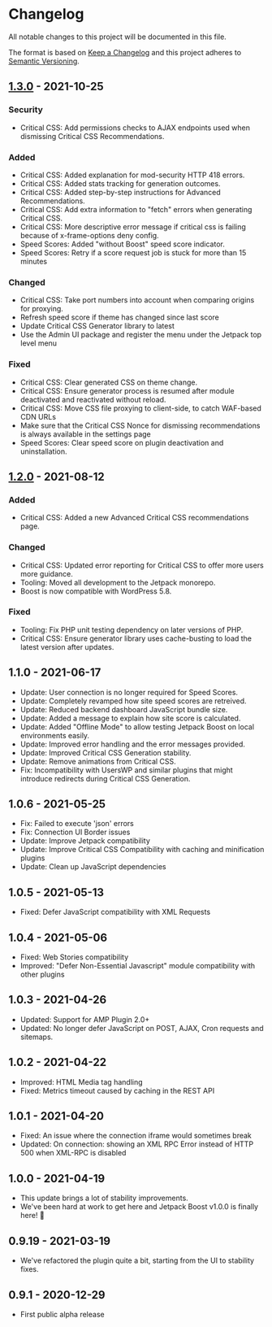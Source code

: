 # Changelog

All notable changes to this project will be documented in this file.

The format is based on [Keep a Changelog](https://keepachangelog.com/en/1.0.0/)
and this project adheres to [Semantic Versioning](https://semver.org/spec/v2.0.0.html).

## [1.3.0] - 2021-10-25
### Security
- Critical CSS: Add permissions checks to AJAX endpoints used when dismissing Critical CSS Recommendations.

### Added
- Critical CSS: Added explanation for mod-security HTTP 418 errors.
- Critical CSS: Added stats tracking for generation outcomes.
- Critical CSS: Added step-by-step instructions for Advanced Recommendations.
- Critical CSS: Add extra information to "fetch" errors when generating Critical CSS.
- Critical CSS: More descriptive error message if critical css is failing because of x-frame-options deny config.
- Speed Scores: Added "without Boost" speed score indicator.
- Speed Scores: Retry if a score request job is stuck for more than 15 minutes

### Changed
- Critical CSS: Take port numbers into account when comparing origins for proxying.
- Refresh speed score if theme has changed since last score
- Update Critical CSS Generator library to latest
- Use the Admin UI package and register the menu under the Jetpack top level menu

### Fixed
- Critical CSS: Clear generated CSS on theme change.
- Critical CSS: Ensure generator process is resumed after module deactivated and reactivated without reload.
- Critical CSS: Move CSS file proxying to client-side, to catch WAF-based CDN URLs
- Make sure that the Critical CSS Nonce for dismissing recommendations is always available in the settings page
- Speed Scores: Clear speed score on plugin deactivation and uninstallation.

## [1.2.0] - 2021-08-12
### Added
- Critical CSS: Added a new Advanced Critical CSS recommendations page.

### Changed
- Critical CSS: Updated error reporting for Critical CSS to offer more users more guidance.
- Tooling: Moved all development to the Jetpack monorepo.
- Boost is now compatible with WordPress 5.8.

### Fixed
- Tooling: Fix PHP unit testing dependency on later versions of PHP.
- Critical CSS: Ensure generator library uses cache-busting to load the latest version after updates.

## 1.1.0 - 2021-06-17

- Update: User connection is no longer required for Speed Scores.
- Update: Completely revamped how site speed scores are retreived.
- Update: Reduced backend dashboard JavaScript bundle size.
- Update: Added a message to explain how site score is calculated.
- Update: Added "Offline Mode" to allow testing Jetpack Boost on local environments easily.
- Update: Improved error handling and the error messages provided.
- Update: Improved Critical CSS Generation stability.
- Update: Remove animations from Critical CSS.
- Fix: Incompatibility with UsersWP and similar plugins that might introduce redirects during Critical CSS Generation.

## 1.0.6 - 2021-05-25

- Fix: Failed to execute 'json' errors
- Fix: Connection UI Border issues
- Update: Improve Jetpack compatibility
- Update: Improve Critical CSS Compatibility with caching and minification plugins
- Update: Clean up JavaScript dependencies

## 1.0.5 - 2021-05-13

- Fixed: Defer JavaScript compatibility with XML Requests

## 1.0.4 - 2021-05-06

- Fixed: Web Stories compatibility
- Improved: "Defer Non-Essential Javascript" module compatibility with other plugins

## 1.0.3 - 2021-04-26

- Updated: Support for AMP Plugin 2.0+
- Updated: No longer defer JavaScript on POST, AJAX, Cron requests and sitemaps.

## 1.0.2 - 2021-04-22

- Improved: HTML Media tag handling
- Fixed: Metrics timeout caused by caching in the REST API

## 1.0.1 - 2021-04-20

- Fixed: An issue where the connection iframe would sometimes break
- Updated: On connection: showing an XML RPC Error instead of HTTP 500 when XML-RPC is disabled

## 1.0.0 - 2021-04-19

- This update brings a lot of stability improvements.
- We've been hard at work to get here and Jetpack Boost v1.0.0 is finally here! 🎉

## 0.9.19 - 2021-03-19

- We've refactored the plugin quite a bit, starting from the UI to stability fixes.

## 0.9.1 - 2020-12-29

- First public alpha release

[1.3.0]: https://github.com/Automattic/jetpack-boost-production/compare/v1.2.0...v1.3.0
[1.2.0]: https://github.com/Automattic/jetpack-boost-production/compare/v1.1.0...v1.2.0
